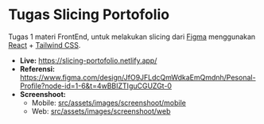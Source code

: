 # Tugas Slicing Portofolio

Tugas 1 materi FrontEnd, untuk melakukan slicing dari [Figma](https://www.figma.com/) menggunakan [React](https://reactjs.org/) + [Tailwind CSS](https://tailwindcss.com/).

- **Live:** https://slicing-portofolio.netlify.app/
- **Referensi:** https://www.figma.com/design/JfO9JFLdcQmWdkaEmQmdnh/Pesonal-Profile?node-id=1-6&t=4wBBIZTIguCGUZGt-0
- **Screenshoot:**
    - Mobile: [src/assets/images/screenshoot/mobile](./src/assets/images/screenshoot/mobile/)
    - Web: [src/assets/images/screenshoot/web](./src/assets/images/screenshoot/web/)
